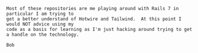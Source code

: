 
   
    Most of these repositories are me playing around with Rails 7 in particular I am trying to 
    get a better understand of Hotwire and Tailwind.  At this point I would NOT advice using my 
    code as a basis for learning as I'm just hacking around trying to get a handle on the technology.
    
    Bob
  
<!---
bmattei/bmattei is a ✨ special ✨ repository because its `README.md` (this file) appears on your GitHub profile.
You can click the Preview link to take a look at your changes.
--->
